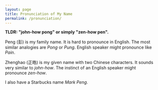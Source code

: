 ```yaml
---
layout: page
title: Pronunciation of My Name
permalink: /pronunciation/
---
```


**TLDR: "john-how pong" or simply "zen-how pen".**

Peng (彭) is my family name. It is hard to pronounce in English.
The most similar analogies are _Pong_ or _Pung_.
English speaker might pronounce like _Pain_.

Zhenghao (正皓) is my given name with two Chinese characters.
It sounds very similar to _john-how_. The instinct of an English speaker might
pronounce _zen-how_.

I also have a Starbucks name _Mark Peng_.
